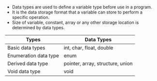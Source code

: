 * Data types are used to define a variable type before use in a program.
* It is the data storage format that a variable can store to perform a specific operation.
* Size of variable, constant, array or any other storage location is determined by data types.

| Types                 | Data Types                       |
|-----------------------|----------------------------------|
| Basic data types      | int, char, float, double         |
| Enumeration data type | enum                             |
| Derived data type     | pointer, array, structure, union |
| Void data type        | void                             |
